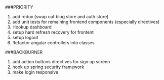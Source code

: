 ###PRIORITY

1. add redux (swap out blog store and auth store)
2. add unit tests for remaining frontend components (especially directives)
3. Hookup dashboard
4. setup hard refresh recovery for frontent
5. setup logout
6. Refactor angular controllers into classes

###BACKBURNER

1. add action buttons directives for sign up screen
2. hook up spring security framework
3. make login responsive
